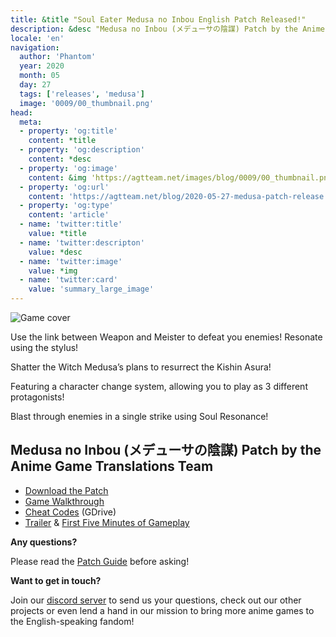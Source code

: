 ```yaml
---
title: &title "Soul Eater Medusa no Inbou English Patch Released!"
description: &desc "Medusa no Inbou (メデューサの陰謀) Patch by the Anime Game Translations Team"
locale: 'en'
navigation:
  author: 'Phantom'
  year: 2020
  month: 05
  day: 27
  tags: ['releases', 'medusa']
  image: '0009/00_thumbnail.png'
head:
  meta:
  - property: 'og:title'
    content: *title
  - property: 'og:description'
    content: *desc
  - property: 'og:image'
    content: &img 'https://agtteam.net/images/blog/0009/00_thumbnail.png'
  - property: 'og:url'
    content: 'https://agtteam.net/blog/2020-05-27-medusa-patch-release'
  - property: 'og:type'
    content: 'article'
  - name: 'twitter:title'
    value: *title
  - name: 'twitter:descripton'
    value: *desc
  - name: 'twitter:image'
    value: *img
  - name: 'twitter:card'
    value: 'summary_large_image'
---
```


![Game cover](/images/blog/0009/619289551323725824_0.png)

Use the link between Weapon and Meister to defeat you enemies! Resonate using the stylus!

Shatter the Witch Medusa’s plans to resurrect the Kishin Asura!

Featuring a character change system, allowing you to play as 3 different protagonists!

Blast through enemies in a single strike using Soul Resonance!

## Medusa no Inbou (メデューサの陰謀) Patch by the Anime Game Translations Team

*   [Download the Patch](/medusa)
*   [Game Walkthrough](https://gamefaqs.gamespot.com/ds/947637-soul-eater-medusa-no-inbou/faqs/78360)
*   [Cheat Codes](https://drive.google.com/uc?export=download&id=13Bm4UI2HFTFrvkujaDbxO1SizfRGUWbH) (GDrive)
*   [Trailer](https://youtu.be/Ixe4DFcEH4k) & [First Five Minutes of Gameplay](https://youtu.be/c2ImN3k3Uak)

**Any questions?**

Please read the [Patch Guide](/medusa/guide/nds) before asking!

**Want to get in touch?**

Join our [discord server](https://discord.gg/UUF7Zbm) to send us your questions, check out our other projects or even lend a hand in our mission to bring more anime games to the English-speaking fandom!
